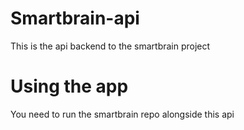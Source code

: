 # Smartbrain-api
This is the api backend to the smartbrain project

# Using the app
You need to run the smartbrain repo alongside this api
